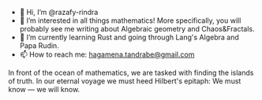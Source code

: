 - 👋 Hi, I’m @razafy-rindra
- 👀 I’m interested in all things mathematics! More specifically, you will probably see me writing about Algebraic geometry and Chaos&Fractals.
- 🌱 I’m currently learning Rust and going through Lang's Algebra and Papa Rudin.
- 📫 How to reach me: hagamena.tandrabe@gmail.com

In front of the ocean of mathematics, we are tasked with finding the islands of truth.
In our eternal voyage we must heed Hilbert's epitaph: We must know — we will know.

<!--- - 💞️ I’m looking to collaborate on ... --->

<!---
razafy-rindra/razafy-rindra is a ✨ special ✨ repository because its `README.md` (this file) appears on your GitHub profile.
You can click the Preview link to take a look at your changes.
--->
